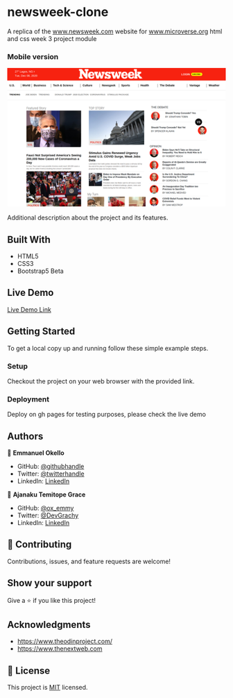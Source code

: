 # newsweek-clone
A replica of the www.newsweek.com website for www.microverse.org html and css week 3 project module

### Mobile version

![screenshot](./DesktopVersion.png)

Additional description about the project and its features.

## Built With

- HTML5
- CSS3
- Bootstrap5 Beta


## Live Demo

[Live Demo Link](https://oxenprogrammer.github.io/newsweek-clone/)


## Getting Started


To get a local copy up and running follow these simple example steps.


### Setup
Checkout the project on your web browser with the provided link.

### Deployment
Deploy on gh pages for testing purposes, please check the live demo


## Authors

👤 **Emmanuel Okello**

- GitHub: [@githubhandle](https://github.com/oxenprogrammer)
- Twitter: [@twitterhandle](https://twitter.com/ox_emmy)
- LinkedIn: [LinkedIn](https://www.linkedin.com/in/emanuel-okello-1217b4b3/)

👤 **Ajanaku Temitope Grace**

- GitHub: [@ox_emmy](https://github.com/Gracetemitope)
- Twitter: [@DevGrachy](https://twitter.com/DevGrachy)
- LinkedIn: [LinkedIn](https://www.linkedin.com/in/ajanaku-temitope-427778199/)

## 🤝 Contributing

Contributions, issues, and feature requests are welcome!


## Show your support

Give a ⭐️ if you like this project!

## Acknowledgments

- https://www.theodinproject.com/
- https://www.thenextweb.com

## 📝 License

This project is [MIT](./LICENSE) licensed.